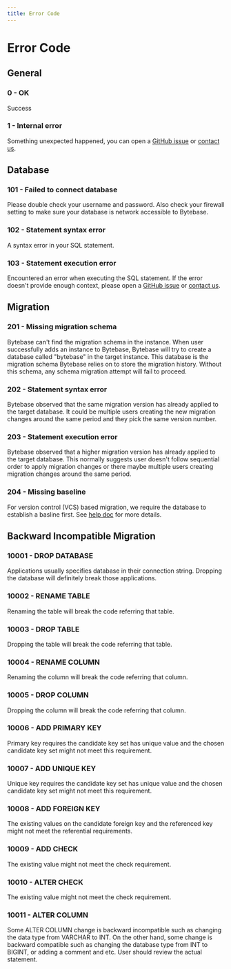 ```yaml
---
title: Error Code
---
```


# Error Code

## General

### 0 - OK

Success

### 1 - Internal error

Something unexpected happened, you can open a [GitHub issue](https://github.com/bytebase/bytebase/issues) or [contact us](mailto:support@bytebase.com?subject=Got-internal-error).

## Database

### 101 - Failed to connect database

Please double check your username and password. Also check your firewall setting to make sure your database is network accessible to Bytebase.

### 102 - Statement syntax error

A syntax error in your SQL statement.

### 103 - Statement execution error

Encountered an error when executing the SQL statement. If the error doesn't provide enough context, please open a [GitHub issue](https://github.com/bytebase/bytebase/issues) or [contact us](mailto:support@bytebase.com?subject=Got-internal-error).

## Migration

### 201 - Missing migration schema

Bytebase can't find the migration schema in the instance. When user successfully adds an instance to Bytebase, Bytebase will try to create a database called "bytebase" in the target instance. This database is the migration schema Bytebase relies on to store the migration history. Without this schema, any schema migration attempt will fail to proceed.

### 202 - Statement syntax error

Bytebase observed that the same migration version has already applied to the target database. It could be multiple users creating the new migration changes around the same period and they pick the same version number.

### 203 - Statement execution error

Bytebase observed that a higher migration version has already applied to the target database. This normally suggests user doesn't follow sequential order to apply migration changes or there maybe multiple users creating migration changes around the same period.

### 204 - Missing baseline

For version control (VCS) based migration, we require the database to establish a basline first. See [help doc](/docs/use-bytebase/vcs-integration/create-the-first-baseline-migration) for more details.

## Backward Incompatible Migration

### 10001 - DROP DATABASE

Applications usually specifies database in their connection string. Dropping the database will definitely break those applications.

### 10002 - RENAME TABLE

Renaming the table will break the code referring that table.

### 10003 - DROP TABLE

Dropping the table will break the code referring that table.

### 10004 - RENAME COLUMN

Renaming the column will break the code referring that column.

### 10005 - DROP COLUMN

Dropping the column will break the code referring that column.

### 10006 - ADD PRIMARY KEY

Primary key requires the candidate key set has unique value and the chosen candidate key set might not meet this requirement.

### 10007 - ADD UNIQUE KEY

Unique key requires the candidate key set has unique value and the chosen candidate key set might not meet this requirement.

### 10008 - ADD FOREIGN KEY

The existing values on the candidate foreign key and the referenced key might not meet the referential requirements.

### 10009 - ADD CHECK

The existing value might not meet the check requirement.

### 10010 - ALTER CHECK

The existing value might not meet the check requirement.

### 10011 - ALTER COLUMN

Some ALTER COLUMN change is backward incompatible such as changing the data type from VARCHAR to INT. On the other hand, some change is backward compatible such as changing the database type from INT to BIGINT, or adding a comment and etc. User should review the actual statement.
